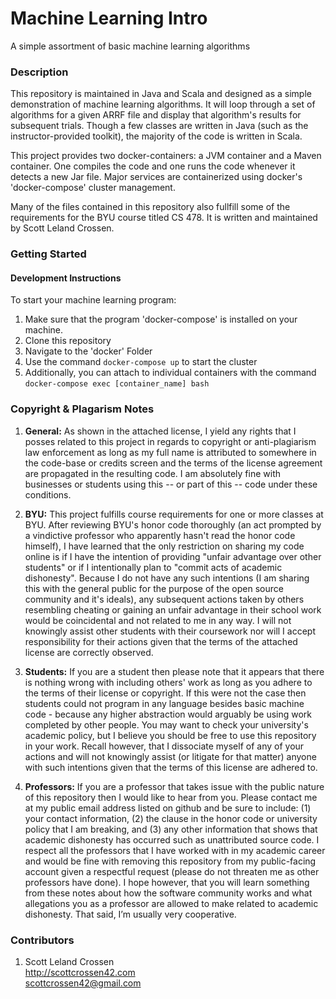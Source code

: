 # Machine Learning Intro

A simple assortment of basic machine learning algorithms

### Description

This repository is maintained in Java and Scala and designed as a simple demonstration of machine learning algorithms.
It will loop through a set of algorithms for a given ARRF file and display that algorithm's results for subsequent trials.
Though a few classes are written in Java (such as the instructor-provided toolkit), the majority of the code is written
in Scala.

This project provides two docker-containers: a JVM container and a
Maven container. One compiles the code and one runs the code whenever it detects a new Jar file. Major services are
containerized using docker's \'docker-compose\' cluster management.

Many of the files contained in this repository also fullfill some of the requirements for the BYU course titled CS 478.
It is written and maintained by Scott Leland Crossen.

### Getting Started

#### Development Instructions

To start your machine learning program:
1. Make sure that the program 'docker-compose' is installed on your machine.
2. Clone this repository
3. Navigate to the 'docker' Folder
4. Use the command ```docker-compose up``` to start the cluster
5. Additionally, you can attach to individual containers with the command ```docker-compose exec [container_name] bash```

### Copyright & Plagarism Notes

1. **General:** As shown in the attached license, I yield any rights that I posses related to this project in regards to
copyright or anti-plagiarism law enforcement as long as my full name is attributed to somewhere in the code-base or credits
screen and the terms of the license agreement are propagated in the resulting code. I am absolutely fine with businesses
or students using this -- or part of this -- code under these conditions.

2. **BYU:** This project fulfills course requirements for one or more classes at BYU. After reviewing BYU's honor code
thoroughly (an act prompted by a vindictive professor who apparently hasn't read the honor code himself), I have learned
that the only restriction on sharing my code online is if I have the intention of providing "unfair advantage over other
students" or if I intentionally plan to "commit acts of academic dishonesty". Because I do not have any such intentions
(I am sharing this with the general public for the purpose of the open source community and it's ideals), any subsequent
actions taken by others resembling cheating or gaining an unfair advantage in their school work would be coincidental
and not related to me in any way. I will not knowingly assist other students with their coursework nor will I accept
responsibility for their actions given that the terms of the attached license are correctly observed.

3. **Students:** If you are a student then please note that it appears that there is nothing wrong with including others'
work as long as you adhere to the terms of their license or copyright. If this were not the case then students could not
program in any language besides basic machine code - because any higher abstraction would arguably be using work completed
by other people. You may want to check your university's academic policy, but I believe you should be free to use this
repository in your work. Recall however, that I dissociate myself of any of your actions and will not knowingly assist
(or litigate for that matter) anyone with such intentions given that the terms of this license are adhered to.

4. **Professors:** If you are a professor that takes issue with the public nature of this repository then I would like
to hear from you. Please contact me at my public email address listed on github and be sure to include: (1) your contact
information, (2) the clause in the honor code or university policy that I am breaking, and (3) any other information that
shows that academic dishonesty has occurred such as unattributed source code. I respect all the professors that I have
worked with in my academic career and would be fine with removing this repository from my public-facing account given a
respectful request (please do not threaten me as other professors have done). I hope however, that you will learn something
from these notes about how the software community works and what allegations you as a professor are allowed to make
related to academic dishonesty. That said, I’m usually very cooperative.

### Contributors

1. Scott Leland Crossen  
<http://scottcrossen42.com>  
<scottcrossen42@gmail.com>
